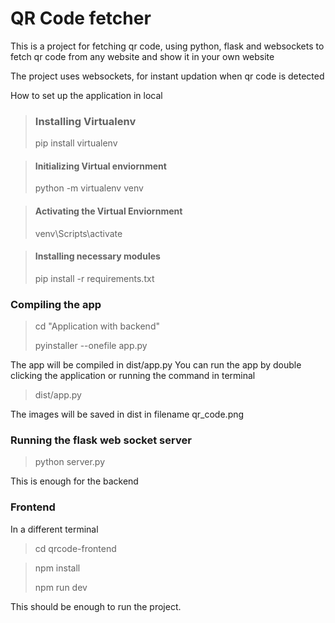 # QR Code fetcher

This is a project for fetching qr code, using python, flask and websockets to fetch qr code from any website and show it in your own website

The project uses websockets, for instant updation when qr code is detected

How to set up the application in local

> ### Installing Virtualenv
> pip install virtualenv

> #### Initializing Virtual enviornment
> python -m virtualenv venv

> #### Activating the Virtual Enviornment
> venv\Scripts\activate

> #### Installing necessary modules
> pip install -r requirements.txt

### Compiling the app

> cd "Application with backend"
>
> pyinstaller --onefile app.py

The app will be compiled in dist/app.py
You can run the app by double clicking the application or running the command in terminal

> dist/app.py

The images will be saved in dist in filename qr_code.png

### Running the flask web socket server

> python server.py

This is enough for the backend

### Frontend

In a different terminal

> cd qrcode-frontend

> npm install
> 
> npm run dev

This should be enough to run the project.
